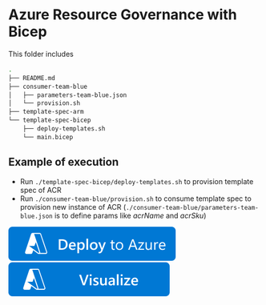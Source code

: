 # Azure Resource Governance with Bicep

This folder includes 

```bash 
.
├── README.md
├── consumer-team-blue
│   ├── parameters-team-blue.json
│   └── provision.sh
├── template-spec-arm
└── template-spec-bicep
    ├── deploy-templates.sh
    └── main.bicep
```

## Example of execution

* Run `./template-spec-bicep/deploy-templates.sh` to provision template spec of ACR
* Run `./consumer-team-blue/provision.sh` to consume template spec to provision new instance of ACR (`./consumer-team-blue/parameters-team-blue.json` is to define params like *acrName* and *acrSku*)

[![Deploy to Azure](https://raw.githubusercontent.com/Azure/azure-quickstart-templates/master/1-CONTRIBUTION-GUIDE/images/deploytoazure.svg)](https://portal.azure.com/#create/Microsoft.Template/uri/https%3A%2F%2Fraw.githubusercontent.com%2Fweekendsprints%2Fazure-bicep%2Fmaster%2Flab2-azure-bicep-template-spec%2Ftemplate-spec-arm%2Fmain.json)
[![Visualize](https://raw.githubusercontent.com/Azure/azure-quickstart-templates/master/1-CONTRIBUTION-GUIDE/images/visualizebutton.svg)](http://armviz.io/#/?load=https%3A%2F%2Fraw.githubusercontent.com%2Fweekendsprints%2Fazure-bicep%2Fmaster%2Flab2-azure-bicep-template-spec%2Ftemplate-spec-arm%2Fmain.json)
